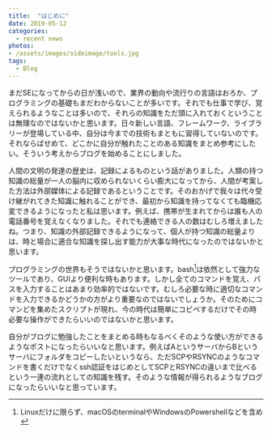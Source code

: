 ```yaml
---
title:  "はじめに"
date: 2019-05-12
categories: 
  - recent news
photos:
- /assets/images/sideimage/tools.jpg
tags:
  - Blog
---
```


まだSEになってからの日が浅いので、業界の動向や流行りの言語はおろか、プログラミングの基礎もまだわからないことが多いです。それでも仕事で学び、覚えられるようなことは多いので、それらの知識をただ頭に入れておくということは無理なのではないかと思います。日々新しい言語、フレームワーク、ライブラリーが登場している中、自分は今までの技術もまともに習得していないのです。それならばせめて、どこかに自分が触れたことのある知識をまとめ参考にしたい。そういう考えからブログを始めることにしました。

人間の文明の発達の歴史は、記録によるものという話がありました。人類の持つ知識の総量が一人の脳内に収められないくらい膨大になってから、人間が考案した方法は外部媒体による記録であるということです。そのおかげで我々は代々受け継がれてきた知識に触れることができ、最初から知識を持ってなくても臨機応変できるようになったと私は思います。例えば、携帯が生まれてからは誰も人の電話番号を覚えなくなりました。それでも連絡できる人の数はむしろ増えましたね。つまり、知識の外部記録できるようになって、個人が持つ知識の総量よりは、時と場合に適合な知識を探し出す能力が大事な時代になったのではないかと思います。

プログラミングの世界もそうではないかと思います。bash[^1]は依然として強力なツールであり、GUIより便利な時もあります。しかし全てのコマンドを覚え、パスを入力することはあまり効率的ではないです。むしろ必要な時に適切なコマンドを入力できるかどうかの方がより重要なのではないでしょうか。そのためにコマンどを集めたスクリプトが現れ、今の時代は簡単にコピペするだけでその時必要な操作ができたらいいのではないかと思います。

自分がブログに勉強したことをまとめる時もなるべくそのような使い方ができるようなポストになったらいいなと思います。例えばAというサーバからBというサーバにフォルダをコピーしたいというなら、ただSCPやRSYNCのようなコマンドを書くだけでなくssh認証をはじめとしてSCPとRSYNCの違いまで比べるという一連の流れとしての知識を残す。そのような情報が得られるようなブログになったらいいなと思っています。

[^1]: Linuxだけに限らず、macOSのterminalやWindowsのPowershellなどを含め